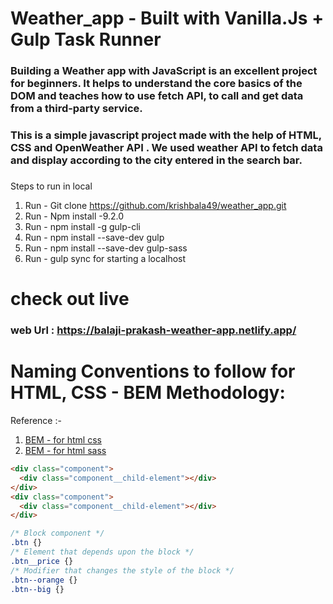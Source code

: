 # Weather_app - Built with Vanilla.Js + Gulp Task Runner

### Building a Weather app with JavaScript is an excellent project for beginners. It helps to understand the core basics of the DOM and teaches how to use fetch API, to call and get data from a third-party service.

### This is a simple javascript project made with the help of HTML, CSS and OpenWeather API . We used weather API to fetch data and display according to the city entered in the search bar.


### 

Steps to run in local 

1. Run - Git clone https://github.com/krishbala49/weather_app.git
2. Run - Npm install -9.2.0
3. Run - npm install -g gulp-cli
4. Run - npm install --save-dev gulp
5. Run - npm install --save-dev gulp-sass
6. Run - gulp sync for starting a localhost 


# check out live 
### web Url : https://balaji-prakash-weather-app.netlify.app/




# Naming Conventions to follow for HTML, CSS - BEM Methodology:

Reference :- 
1. [BEM - for html css](https://css-tricks.com/bem-101/)
2. [BEM - for html sass](https://css-tricks.com/using-sass-control-scope-bem-naming/)

```html
<div class="component">
  <div class="component__child-element"></div>
</div>
<div class="component">
  <div class="component__child-element"></div>
</div>
```

```css
/* Block component */
.btn {}
/* Element that depends upon the block */ 
.btn__price {}
/* Modifier that changes the style of the block */
.btn--orange {} 
.btn--big {}
```





